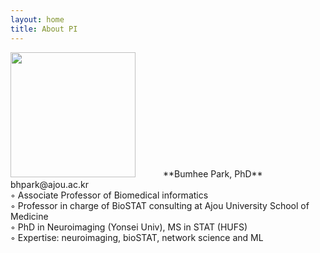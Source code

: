 ```yaml
---
layout: home
title: About PI
---
```

<img src="../assets/img/profe.png" style="width: 200px; margin-right: 40px;"/>
**Bumhee Park, PhD**
bhpark@ajou.ac.kr
<br>
◦ Associate Professor of Biomedical informatics<br>
◦ Professor in charge of BioSTAT consulting at Ajou University School of Medicine<br>
◦ PhD in Neuroimaging (Yonsei Univ), MS in STAT (HUFS)<br>
◦ Expertise: neuroimaging, bioSTAT, network science and ML<br>


